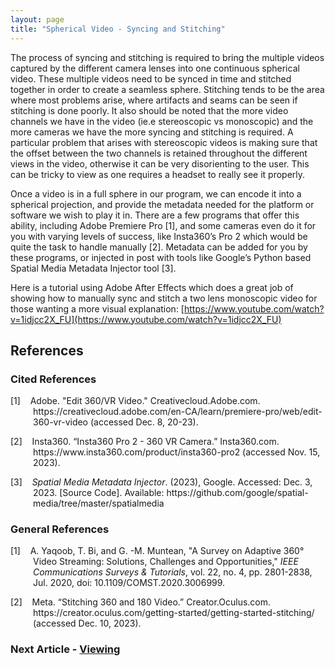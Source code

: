 ```yaml
---
layout: page
title: "Spherical Video - Syncing and Stitching"
---
```


The process of syncing and stitching is required to bring the multiple videos captured by the different camera lenses into one continuous spherical video. These multiple videos need to be synced in time and stitched together in order to create a seamless sphere. Stitching tends to be the area where most problems arise, where artifacts and seams can be seen if stitching is done poorly. It also should be noted that the more video channels we have in the video (ie.e stereoscopic vs monoscopic) and the more cameras we have the more syncing and stitching is required. A particular problem that arises with stereoscopic videos is making sure that the offset between the two channels is retained throughout the different views in the video, otherwise it can be very disorienting to the user. This can be tricky to view as one requires a headset to really see it properly.

Once a video is in a full sphere in our program, we can encode it into a spherical projection, and provide the metadata needed for the platform or software we wish to play it in. There are a few programs that offer this ability, including Adobe Premiere Pro [1], and some cameras even do it for you with varying levels of success, like Insta360’s Pro 2 which would be quite the task to handle manually [2]. Metadata can be added for you by these programs, or injected in post with tools like Google’s Python based Spatial Media Metadata Injector tool [3].

Here is a tutorial using Adobe After Effects which does a great job of showing how to manually sync and stitch a two lens monoscopic video for those wanting a more visual explanation: [https://www.youtube.com/watch?v=1idjcc2X_FU](https://www.youtube.com/watch?v=1idjcc2X_FU)

## References
### Cited References
<div style="text-indent: -36px; padding-left: 36px;">
    <p>
        [1]&nbsp;&nbsp;&nbsp;&nbsp;Adobe. "Edit 360/VR Video." Creativecloud.Adobe.com. https://creativecloud.adobe.com/en-CA/learn/premiere-pro/web/edit-360-vr-video (accessed Dec. 8, 20-23).
    </p>
    <p>
        [2]&nbsp;&nbsp;&nbsp;&nbsp;Insta360. “Insta360 Pro 2 - 360 VR Camera.” Insta360.com. https://www.insta360.com/product/insta360-pro2 (accessed Nov. 15, 2023).
    </p>
    <p>
        [3]&nbsp;&nbsp;&nbsp;&nbsp;<em>Spatial Media Metadata Injector</em>. (2023), Google. Accessed: Dec. 3, 2023. [Source Code]. Available: https://github.com/google/spatial-media/tree/master/spatialmedia
    </p>
</div>

### General References
<div style="text-indent: -36px; padding-left: 36px;">
    <p>
        [1]&nbsp;&nbsp;&nbsp;&nbsp;A. Yaqoob, T. Bi, and G. -M. Muntean, "A Survey on Adaptive 360° Video Streaming: Solutions, Challenges and Opportunities," <em>IEEE Communications Surveys & Tutorials</em>, vol. 22, no. 4, pp. 2801-2838, Jul. 2020, doi: 10.1109/COMST.2020.3006999.
    </p>
    <p>
        [2]&nbsp;&nbsp;&nbsp;&nbsp;Meta. “Stitching 360 and 180 Video.” Creator.Oculus.com. https://creator.oculus.com/getting-started/getting-started-stitching/ (accessed Dec. 10, 2023).
    </p>
</div>

### Next Article - [Viewing](/CSC461/articles/viewing)
